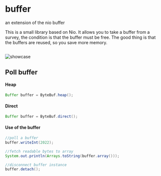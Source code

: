 # buffer

an extension of the nio buffer

This is a small library based on Nio. It allows you to take a buffer from a survey, the condition is that the buffer must be free. The good thing is that the buffers are reused, so you save more memory.
##
![showcase](https://user-images.githubusercontent.com/114350382/197295112-7f3a9b60-7858-4d39-be77-cfaabfb35938.png)


## Poll buffer
#### Heap
````java
Buffer buffer = ByteBuf.heap();
````
#### Direct
````java
Buffer buffer = ByteBuf.direct();
````

#### Use of the buffer
````java
//poll a buffer
buffer.writeInt(2022);

//fetch readable bytes to array
System.out.println(Arrays.toString(buffer.array()));

//disconnect buffer instance
buffer.detach();
````
